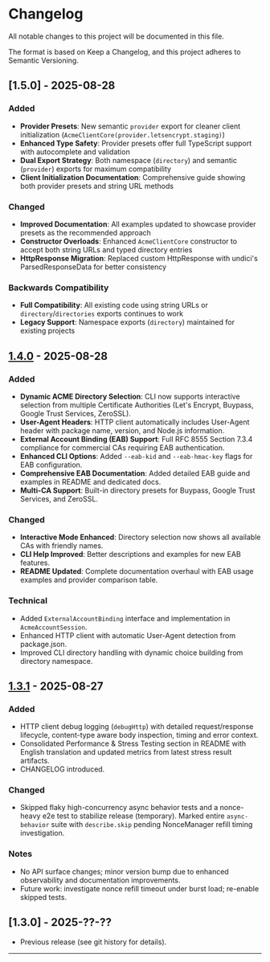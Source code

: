 # Changelog

All notable changes to this project will be documented in this file.

The format is based on Keep a Changelog, and this project adheres to Semantic Versioning.

## [1.5.0] - 2025-08-28

### Added

- **Provider Presets**: New semantic `provider` export for cleaner client initialization (`AcmeClientCore(provider.letsencrypt.staging)`)
- **Enhanced Type Safety**: Provider presets offer full TypeScript support with autocomplete and validation
- **Dual Export Strategy**: Both namespace (`directory`) and semantic (`provider`) exports for maximum compatibility
- **Client Initialization Documentation**: Comprehensive guide showing both provider presets and string URL methods

### Changed

- **Improved Documentation**: All examples updated to showcase provider presets as the recommended approach
- **Constructor Overloads**: Enhanced `AcmeClientCore` constructor to accept both string URLs and typed directory entries
- **HttpResponse Migration**: Replaced custom HttpResponse with undici's ParsedResponseData for better consistency

### Backwards Compatibility

- **Full Compatibility**: All existing code using string URLs or `directory`/`directories` exports continues to work
- **Legacy Support**: Namespace exports (`directory`) maintained for existing projects

## [1.4.0] - 2025-08-28

### Added

- **Dynamic ACME Directory Selection**: CLI now supports interactive selection from multiple Certificate Authorities (Let's Encrypt, Buypass, Google Trust Services, ZeroSSL).
- **User-Agent Headers**: HTTP client automatically includes User-Agent header with package name, version, and Node.js information.
- **External Account Binding (EAB) Support**: Full RFC 8555 Section 7.3.4 compliance for commercial CAs requiring EAB authentication.
- **Enhanced CLI Options**: Added `--eab-kid` and `--eab-hmac-key` flags for EAB configuration.
- **Comprehensive EAB Documentation**: Added detailed EAB guide and examples in README and dedicated docs.
- **Multi-CA Support**: Built-in directory presets for Buypass, Google Trust Services, and ZeroSSL.

### Changed

- **Interactive Mode Enhanced**: Directory selection now shows all available CAs with friendly names.
- **CLI Help Improved**: Better descriptions and examples for new EAB features.
- **README Updated**: Complete documentation overhaul with EAB usage examples and provider comparison table.

### Technical

- Added `ExternalAccountBinding` interface and implementation in `AcmeAccountSession`.
- Enhanced HTTP client with automatic User-Agent detection from package.json.
- Improved CLI directory handling with dynamic choice building from directory namespace.

## [1.3.1] - 2025-08-27

### Added

- HTTP client debug logging (`debugHttp`) with detailed request/response lifecycle, content-type aware body inspection, timing and error context.
- Consolidated Performance & Stress Testing section in README with English translation and updated metrics from latest stress result artifacts.
- CHANGELOG introduced.

### Changed

- Skipped flaky high-concurrency async behavior tests and a nonce-heavy e2e test to stabilize release (temporary). Marked entire `async-behavior` suite with `describe.skip` pending NonceManager refill timing investigation.

### Notes

- No API surface changes; minor version bump due to enhanced observability and documentation improvements.
- Future work: investigate nonce refill timeout under burst load; re-enable skipped tests.

## [1.3.0] - 2025-??-??

- Previous release (see git history for details).

---

[1.4.0]: https://github.com/thebitrock/acme-love/releases/tag/v1.4.0
[1.3.1]: https://github.com/thebitrock/acme-love/releases/tag/v1.3.1
